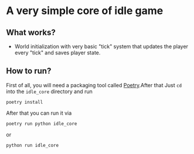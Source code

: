 # A very simple core of idle game

## What works?

* World initialization with very basic "tick" system that updates the player every "tick" and saves player state.

## How to run?

First of all, you will need a packaging tool called [Poetry](https://python-poetry.org/docs/#installation).After that Just `cd` into the `idle_core` directory and run

```ssh
poetry install
```

After that you can run it via

```ssh
poetry run python idle_core
```

or

```ssh
python run idle_core
```
